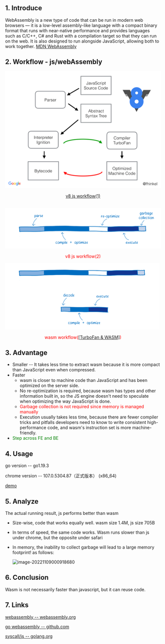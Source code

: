 ## 	1. Introduce

WebAssembly is a new type of code that can be run in modern web browsers — it is a low-level assembly-like language with a compact binary format that runs with near-native performance and provides languages such as C/C++, C# and Rust with a compilation target so that they can run on the web. It is also designed to run alongside JavaScript, allowing both to work together. [MDN WebAssembly](https://developer.mozilla.org/en-US/docs/WebAssembly)

## 2.  Workflow - js/webAssembly

![	](img/image-20221005170809780.png)
<p style="text-align: center; color: red"><a href='https://medium.com/dailyjs/understanding-v8s-bytecode-317d46c94775'>v8 js workflow(1)</a></p>


​	<img src="./img/jsflow.png" alt="js" style="zoom:200%;" />

<p style="text-align: center; color: red">v8 js workflow(2)</p>

![webassembly](img/webAssemblyflow.png)

<p style="text-align: center; color: red">wasm workflow(<a href='https://v8.dev/docs/wasm-compilation-pipeline'>[TurboFan & WASM]</a>)</p>

## 3. Advantage

- Smaller -- It takes less time to extract wasm because it is more compact than JavaScript even when compressed.
- Faster
  - wasm is closer to machine code than JavaScript and has been optimized on the server side.
  - No re-optimization is required, because wasm has types and other information built in, so the JS engine doesn't need to speculate when optimizing the way JavaScript is done.
  - <span style="color: red">Garbage collection is not required since memory is managed manually</span>
  - Execution usually takes less time, because there are fewer compiler tricks and pitfalls developers need to know to write consistent high-performance code, and wasm's instruction set is more machine-friendly.
- <span style="color: green">Step across FE and BE</span>

## 4. Usage

go version -- go1.19.3

chrome version -- 107.0.5304.87（正式版本） (x86_64)

[demo](http://127.0.0.1:8000)

## 5. Analyze

The actual running result, js performs better than wasm

+ Size-wise, code that works equally well. wasm size 1.4M, js size 705B

+ In terms of speed, the same code works. Wasm runs slower than js under chrome, but the opposite under safari

+ In memory, the inability to collect garbage will lead to a large memory footprint! as follows:
  
  ![image-20221109000918680](/Users/jiajianlu/work/wasm-test/markdown/img/garbage.png)

## 6.  Conclusion

Wasm is not necessarily faster than javascript, but it can reuse code.

## 7. Links

[webassembly -- webassembly.org](https://webassembly.org/)

[go webassembly -- github.com](https://github.com/golang/go/wiki/WebAssembly)

[syscall/js -- golang.org](https://pkg.go.dev/syscall/js)